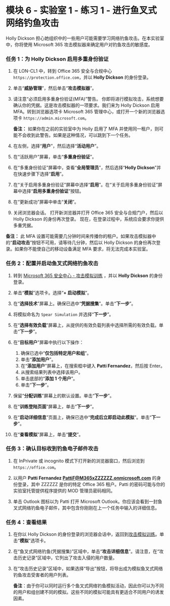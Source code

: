 # 模块 6 - 实验室 1 - 练习 1 - 进行鱼叉式网络钓鱼攻击


Holly Dickson 担心她组织中的一些用户可能需要学习网络钓鱼攻击。在本实验室中，你将使用 Microsoft 365 攻击模拟器来确定用户对钓鱼攻击的敏感度。


### 任务 1：为 Holly Dickson 启用多重身份验证


1.  在 LON-CL1 中，转到 Office 365 安全与合规中心 `https://protection.office.com`，并以 **Holly Dickson** 的身份登录。

2.  单击“**威胁管理**”，然后单击“**攻击模拟器**”。

3.  请注意“必须启用多重身份验证(MFA)”警告。  你即将进行模拟攻击，系统想要确认你的凭据。这是攻击模拟器的一项要求。我们来为 Holly Dickson 启用 MFA。转到浏览器选项卡 Microsoft 365 管理中心，或打开一个新的浏览器选项卡 `https://admin.microsoft.com`。

	**备注：** 如果你在之前的实验室中为 Holly 启用了 MFA 并使用同一租户，则可能不会收到此警告。如果是这种情况，可以跳到下一个任务。

4.  在左侧，选择“**用户**”，然后选择“**活动用户**”。

5.  在“活跃用户”屏幕，单击“**多重身份验证**”。

7.  在“多重身份验证”屏幕中，查看“**全局管理员**”，然后选择“**Holly Dickson**”并在快速步骤下选择“**启用**”。

8.  在“关于启用多重身份验证”屏幕中选择“**启用**”。在“关于启用多重身份验证”屏幕中选择“**启用多重身份验证**”按钮。

9.  在“更新成功”屏幕中单击“**关闭**”。

10.  关闭浏览器会话。  打开新浏览器并打开 Office 365 安全与合规门户，然后以 Holly Dickson 的身份再次登录。  现在，在登录过程中，系统应会要求你提供多重凭据。

**备注：** 此 MFA 设置可能需要几分钟时间来传播你的租户。如果攻击模拟器中的“**启动攻击**”按钮不可用，请等待几分钟，然后以 Holly Dickson 的身份再次登录。如果你不能使自己的移动设备满足 MFA 要求，将无法完成本实验室。

### 任务 2：配置并启动鱼叉式网络钓鱼攻击

1. 转到 [Microsoft 365 安全中心 - 攻击模拟训练](https://security.microsoft.com/attacksimulator) ，并以 **Holly Dickson** 的身份登录。
1. 单击“**模拟**”选项卡。选择“**+ 启动模拟**”。
1. 在“**选择技术**”屏幕上。确保已选中“**凭据搜集**”。单击“**下一步**”。

1. 将模拟命名为 `Spear Simulation` 并选择“**下一步**”。
1. 在“**选择有效负载**”屏幕上，从提供的有效负载列表中选择所需的有效负载。单击“**下一步**”。

1. 在“**目标用户**”屏幕中执行以下操作：
	1. 确保已选中“**仅包括特定用户和组**”。 
	1. 单击“**添加用户**”。 
	1. 在“**添加用户**”屏幕上，在搜索框中键入 **Patti Fernandez**，然后按 Enter。 
	1. 从搜索结果列表中选择该用户。 
	1. 单击底部的“**添加 1 个用户**”。 
	1. 单击“**下一步**”。
1. 保留“**分配训练**”屏幕上的默认设置。单击“**下一步**”。
1. 在“**训练登陆页面**”屏幕上，单击“**下一步**”。
1. 在“**启动详细信息**”页面上，确保已选中“**完成后立即启动此模拟**”。单击“**下一步**”。
1. 在“**查看模拟**”屏幕上，单击“**提交**”。

### 任务 3：确认目标收到钓鱼电子邮件攻击

1.  在 InPrivate 或 incognito 模式下打开新的浏览器窗口，然后浏览到 `https://office.com`。
 
1.  以用户 **Patti Fernandez PattiF@M365xZZZZZZ.onmicrosoft.com** 的身份登录，其中 ZZZZZZ 是你的特定 Office 365 租户。Patti 的密码可能与你的实验室托管提供程序提供的 MOD 管理员密码相同。

1.  单击 Outlook 图标以为 Patti 打开 Microsoft Outlook。你应该会看到一封鱼叉式网络钓鱼电子邮件，其中包含你刚刚在上一个任务中输入的详细信息。

### 任务 4：查看结果

1. 在你以 Holly Dickson 的身份登录的浏览器会话中，返回到[攻击模拟训练](https://security.microsoft.com/attacksimulator)。单击“**模拟**”选项卡。

1. 在“鱼叉式网络钓鱼(凭据搜集)”区域中，单击“**攻击详细信息**”。请注意，在“攻击历史记录”区域中，它列出了攻击入侵的用户数量。

1. 在“攻击历史记录”区域中，如果选择“导出”按钮，将导出成为模拟鱼叉式网络钓鱼攻击受害者的用户列表。  
    
	**备注**：由于你可以同时运行多个鱼叉式网络钓鱼模拟活动，因此你可以为不同的用户和组创建不同的模拟。这些不同的模拟可能具有更适合不同用户的诱发因素。
 

